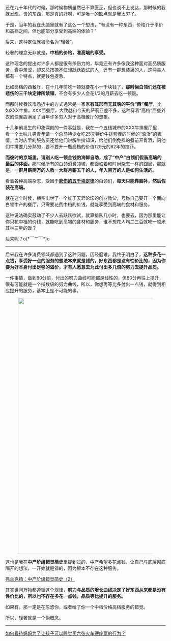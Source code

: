 <p>还在九十年代的时候，那时候物质虽然已不算匮乏，但也谈不上发达，那时候的我就发现，贵的东西，那是真的好啊，可是唯一的缺点就是我太穷了。</p><p>于是，当年的我在头脑里就有了这么一个想法，“有没有一种东西，价格介于平价和高档之间，但也能部分享受到高端的体验？”</p><p>后来，这种定位就被命名为“轻奢”。</p><p>轻奢的理念无非就是，<b>中档的价格，准高端的享受。</b></p><p>这种理念的提出对许多人都是很有杀伤力的，毕竟还有许多像我这种面对高品质服务，囊中羞涩，却又总按捺不住想跃跃欲试的人，还有一群想装逼的人，这两类人都有一个特点，就是钱包捉急。</p><p>比如高档的西餐厅，在十几年前吃一顿就要花小一千块钱了，<b>那时候白领们还在被悲伤的三千块定律所禁锢</b>，不会有多少人会花1/3的月薪去吃一顿饭。</p><p>而那时候餐饮市场折中的方式通常是一家家<b>有其形而无其魂的平价“西”餐厅</b>，比如XXX牛排，XXX西餐厅，大致就和今天的萨莉亚差不多，这种穿着“高档”西餐外衣的快餐店满足了当年许多穷人对于高档餐厅的想象。</p><p>十几年前发生的印象深刻的一件事就是，我在一个五线城市的XXX牛排餐厅里，看一个土味儿男青年请一个杀马特少女吃25元特价牛排套餐的时候的“浪漫”的表情，当时店里的服务员还给他们讲解牛排知识，给他们倒免费的餐前开胃酒，问他们牛排要几分熟的，要不要开一瓶高档的价值129元的82年的拉菲。</p><p><b>而彼时的京城里，请别人吃一顿金钱豹海鲜自助，成了“中产”白领们假装高端的最后的体面。</b>那时候所有的白领消费领域，都面临着和时尚杂志一样的囧局，那就是，<b>一群月薪两万的人教一大群月薪五千的人，年入百万的人是如何生活的。</b></p><p>看着各种高端杂志，受困于<b><a href="https://zhuanlan.zhihu.com/p/62390371" class="internal">悲伤的五千块定律</a></b>的白领们，<b>每天只能靠脑补，然后假装在高端。</b></p><p>就在这个时候，横空出世了一个红于天涯论坛的创业教父，号称自己要开一个面向白领中产的餐厅，只需要花费中档的价钱，就能享受到高端的食材和服务。</p><p>这种说法确实鼓动了不少人去跃跃欲试，就算排队几小时，也要去，因为那里能让你只花中档的价钱，就能吃到高端的食材和服务，谁不想花人均二三百就吃一顿米其林三星的饭？</p><p>后来呢？o(*￣︶￣*)o</p><hr/><p>后来我在许多消费领域都遇到了这种问题，历经磨难，我终于明白了，<b>这种多花一点钱，享受好一点的服务的想法本来就是错的，好东西都是没有性价比的，因为你要为好本身付出足够的溢价，才有人愿意去为此付出多几倍的努力去提升品质。</b></p><p>一件事情，做到80分前，付出的努力曲线可能都是线性的，但80分再往上提升，很有可能就是一个指数级的努力曲线，所以，你想再等比多付出一点钱，就得到相应提升的服务，基本上是不可能的事。</p><figure data-size="normal"><img src="https://pic2.zhimg.com/v2-99d109f2c5a8bd1d7c03a5c5c6843131_b.jpg" data-caption="" data-size="normal" data-rawwidth="806" data-rawheight="223" class="origin_image zh-lightbox-thumb" width="806" data-original="https://pic2.zhimg.com/v2-99d109f2c5a8bd1d7c03a5c5c6843131_r.jpg"/></figure><p>这也是我在<b>中产阶级错觉简史</b>里提到过的，中产希望多花点钱，让自己与底层彻底隔开的想法，一开始就是错的，因为根本不存在这种服务。</p><a href="https://zhuanlan.zhihu.com/p/73495286" data-draft-node="block" data-draft-type="link-card" data-image="https://pic4.zhimg.com/v2-6671e4598cbdd7b78849d9245614f0ff_180x120.jpg" data-image-width="862" data-image-height="429" class="internal">弗兰克扬：中产阶级错觉简史（2）</a><p>其实世间万物都遵循这个规律，<b>努力与品质的增长曲线决定了好东西从来都是没有性价比的，所以也不存在多花一点钱，品质等比提升的服务。</b></p><p>如果有，那一定是在忽悠你，或者给了你一个中档价格高档服务的错觉。</p><p>所以，轻奢就是一个伪概念。</p><hr/><a href="https://www.zhihu.com/question/336722072/answer/802070535" data-draft-node="block" data-draft-type="link-card" class="internal">如何看待妈妈为了让孩子可以睡觉买六张火车硬座票的行为？</a><p></p>